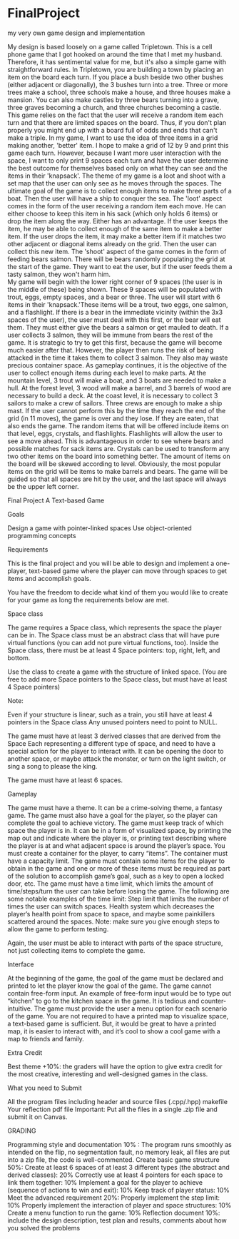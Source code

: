 # FinalProject
my very own game design and implementation

My design is based loosely on a game called Tripletown. This is a cell phone game that 
I got hooked on around the time that I met my husband. Therefore, it has sentimental value 
for me, but it's also a simple game with straightforward rules. In Tripletown, you are 
building a town by placing an item on the board each turn. If you place a bush beside two 
other bushes (either adjacent or diagonally), the 3 bushes turn into a tree. Three or more 
trees make a school, three schools make a house, and three houses make a mansion. You can also make castles by three bears turning into a grave, three graves becoming a church, and three churches becoming a castle. This game relies on the fact that the user will receive a random item each turn and that there are limited spaces on the board. Thus, if you don't plan properly you might end up with a board full of odds and ends that can't make a triple. 
In my game, I want to use the idea of three items in a grid making another, 'better' item. I 
hope to make a grid of 12 by 9 and print this game each turn. However, because I want more 
user interaction with the space, I want to only print 9 spaces each turn and have the user 
determine the best outcome for themselves based only on what they can see and the items in 
their 'knapsack'. 
The theme of my game is a loot and shoot with a set map that the user can only see as he moves through the spaces. The ultimate goal of the game is to collect enough items to make three parts of a boat. Then the user will have a ship to conquer the sea. The 'loot' aspect 
comes in the form of the user receiving a random item each move. He can either choose to keep this item in his sack (which only holds 6 items) or drop the item along the way. Either has an advantage. If the user keeps the item, he may be able to collect enough of the same item to 
make a better item. If the user drops the item, it may make a better item if it matches two other 
adjacent or diagonal items already on the grid. Then the user can collect this new item. The 
'shoot' aspect of the game comes in the form of feeding bears salmon. There will be bears 
randomly populating the grid at the start of the game. They want to eat the user, but if the 
user feeds them a tasty salmon, they won't harm him.    
My game will begin with the lower right corner of 9 spaces (the user is in 
the middle of these) being shown. These 9 spaces will be populated with trout, eggs, empty spaces, and a bear or three. The user will start with 6 items in their 'knapsack.'These items will be a trout, two eggs, one salmon, and a flashlight. If there is a bear in the immediate vicinity (within the 3x3 spaces of the user), the user must deal with this first, or the bear will eat them. They must either give the bears a salmon or get mauled to death. If a user collects 3 salmon, they will be immune from bears the rest of the game. It is strategic to try to get this first, because the game will become much easier after that. However, the player then runs the risk of being attacked in the time it takes them to collect 3 salmon. They also may waste precious container space.
 	As gameplay continues, it is the objective of the user to collect enough items during each level to make parts. At the mountain level, 3 trout will make a boat, and 3 boats are needed to make a hull. At the forest level, 3 wood will make a barrel, and 3 barrels of wood are necessary to build a deck. At the coast level, it is necessary to collect 3 sailors to make a crew of sailors. Three crews are enough to make a ship mast. If the user cannot perform this by the time they reach the end of the grid (in 11 moves), the game is over and they lose. If they are eaten, that also ends the game. The random items that will be offered include items on that level, eggs, crystals, and flashlights. Flashlights will allow the user to see a move ahead. This is advantageous in order to see where bears and possible matches for sack items are. Crystals can be used to transform any two other items on the board into something better. The amount of items on the board will be skewed according to level. Obviously, the most popular items on the grid will be items to make barrels and bears. The game will be guided so that all spaces are hit by the user, and the last space will always be the upper left corner.

Final Project
A Text-based Game

Goals

Design a game with pointer-linked spaces
Use object-oriented programming concepts
 

Requirements 

This is the final project and you will be able to design and implement a one-player, text-based game where the player can move through spaces to get items and accomplish goals.

You have the freedom to decide what kind of them you would like to create for your game as long the requirements below are met.

 

Space class

The game requires a Space class, which represents the space the player can be in. The Space class must be an abstract class that will have pure virtual functions (you can add not pure virtual functions, too).
Inside the Space class, there must be at least 4 Space pointers: top, right, left, and bottom.

Use the class to create a game with the structure of linked space. (You are free to add more Space pointers to the Space class, but must have at least 4 Space pointers)

 

Note:

Even if your structure is linear, such as a train, you still have at least 4 pointers in the Space class
Any unused pointers need to point to NULL.
 

The game must have at least 3 derived classes that are derived from the Space
Each representing a different type of space, and need to have a special action for the player to interact with. It can be opening the door to another space, or maybe attack the monster, or turn on the light switch, or sing a song to please the king.

 

The game must have at least 6 spaces.
 

Gameplay

The game must have a theme. It can be a crime-solving theme, a fantasy game. The game must also have a goal for the player, so the player can complete the goal to achieve victory.
The game must keep track of which space the player is in. It can be in a form of visualized space, by printing the map out and indicate where the player is, or printing text describing where the player is at and what adjacent space is around the player’s space.
You must create a container for the player, to carry “items”. The container must have a capacity limit. The game must contain some items for the player to obtain in the game and one or more of these items must be required as part of the solution to accomplish game’s goal, such as a key to open a locked door, etc.
The game must have a time limit, which limits the amount of time/steps/turn the user can take before losing the game. The following are some notable examples of the time limit:
Step limit that limits the number of times the user can switch spaces.
Health system which decreases the player’s health point from space to space, and maybe some painkillers scattered around the spaces.
Note: make sure you give enough steps to allow the game to perform testing.

Again, the user must be able to interact with parts of the space structure, not just collecting items to complete the game.
 

Interface

At the beginning of the game, the goal of the game must be declared and printed to let the player know the goal of the game.
The game cannot contain free-form input. An example of free-form input would be to type out “kitchen” to go to the kitchen space in the game. It is tedious and counter-intuitive.
The game must provide the user a menu option for each scenario of the game.
You are not required to have a printed map to visualize space, a text-based game is sufficient. But, it would be great to have a printed map, it is easier to interact with, and it’s cool to show a cool game with a map to friends and family.
 

Extra Credit

Best theme +10%: the graders will have the option to give extra credit for the most creative, interesting and well-designed games in the class.

 

What you need to Submit

All the program files including header and source files (.cpp/.hpp)
makefile
Your reflection pdf file
Important: Put all the files in a single .zip file and submit it on Canvas.

 

GRADING

Programming style and documentation 10% :
The program runs smoothly as intended on the flip, no segmentation fault, no memory leak, all files are put into a zip file, the code is well-commented.
Create basic game structure 50%:
Create at least 6 spaces of at least 3 different types (the abstract and derived classes): 20%
Correctly use at least 4 pointers for each space to link them together: 10%
Implement a goal for the player to achieve (sequence of actions to win and exit): 10%
Keep track of player status: 10%
Meet the advanced requirement 20%:
Properly implement the step limit: 10%
Properly implement the interaction of player and space structures: 10%
Create a menu function to run the game: 10%
Reflection document 10%: include the design description, test plan and results, comments about how you solved the problems

